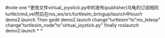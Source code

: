 #note one
*更改文件virtual_joystick.py中的发布(publisher)乌龟的订阅相同 turtle/cmd_vel然后在ros_ws/src/turtlesim_bringup/launch中touch demo2.launch Then gedit demo2.launch   change"turtlesim"to"mx_teleop" change"turtlesim_node"to"virtual_joystick.py" finally roslaunch demo2.launch
*
*
